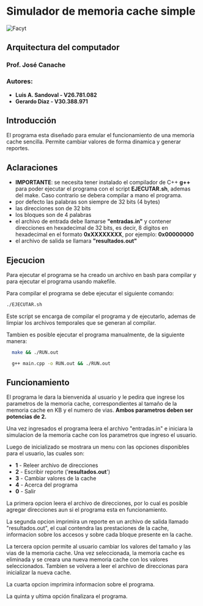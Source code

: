 # Simulador de memoria cache simple

![Facyt](https://i.imgur.com/6dG2xdx.png)

## Arquitectura del computador

### **Prof. José Canache**

### Autores:

- **Luis A. Sandoval - V26.781.082**
- **Gerardo Diaz - V30.388.971**

## Introducción

El programa esta diseñado para emular el funcionamiento de una memoria cache sencilla. Permite cambiar valores de forma dinamica y generar reportes.

## **Aclaraciones**

- **IMPORTANTE**: se necesita tener instalado el compilador de C++ **g++** para poder ejecutar el programa con el script **EJECUTAR.sh**, ademas del make. Caso contrario se debera compilar a mano el programa.
- por defecto las palabras son siempre de 32 bits (4 bytes)
- las direcciones son de 32 bits
- los bloques son de 4 palabras
- el archivo de entrada debe llamarse **"entradas.in"** y contener direcciones en hexadecimal de 32 bits, es decir, 8 digitos en hexadecimal en el formato **0xXXXXXXXX**, por ejemplo: **0x00000000**
- el archivo de salida se llamara **"resultados.out"**

## Ejecucion

Para ejecutar el programa se ha creado un archivo en bash para compilar y para ejecutar el programa usando makefile.

Para compilar el programa se debe ejecutar el siguiente comando:

```bash
./EJECUTAR.sh
```

Este script se encarga de compilar el programa y de ejecutarlo, ademas de limpiar los archivos temporales que se generan al compilar.

Tambien es posible ejecutar el programa manualmente, de la siguiente manera:

```bash
  make && ./RUN.out
```

```bash
  g++ main.cpp -o RUN.out && ./RUN.out
```

## Funcionamiento

El programa le dara la bienvenida al usuario y le pedira que ingrese los parametros de la memoria cache, correspondientes al tamaño de la memoria cache en KB y el numero de vias. **Ambos parametros deben ser potencias de 2.**

Una vez ingresados el programa leera el archivo "entradas.in" e iniciara la simulacion de la memoria cache con los parametros que ingreso el usuario.

Luego de inicializado se mostrara un menu con las opciones disponibles para el usuario, las cuales son:

- **1** - Releer archivo de direcciones
- **2** - Escribir reporte ('**resultados.out**')
- **3** - Cambiar valores de la cache
- **4** - Acerca del programa
- **0** - Salir

La primera opcion leera el archivo de direcciones, por lo cual es posible agregar direcciones aun si el programa esta en funcionamiento.

La segunda opcion imprimira un reporte en un archivo de salida llamado "resultados.out", el cual contendra las prestaciones de la cache, informacion sobre los accesos y sobre cada bloque presente en la cache.

La tercera opcion permite al usuario cambiar los valores del tamaño y las vias de la memoria cache. Una vez seleccionada, la memoria cache es eliminada y se creara una nueva memoria cache con los valores seleccionados. Tambien se volvera a leer el archivo de direccionas para inicializar la nueva cache.

La cuarta opcion imprimira informacion sobre el programa.

La quinta y ultima opción finalizara el programa.

